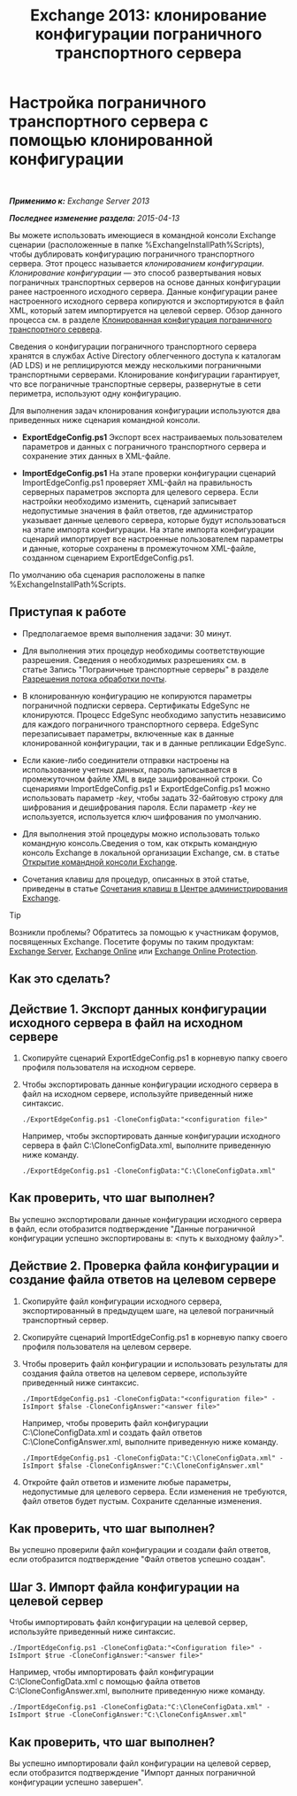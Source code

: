 ﻿---
title: 'Exchange 2013: клонирование конфигурации пограничного транспортного сервера'
TOCTitle: Настройка пограничного транспортного сервера с помощью клонированной конфигурации
ms:assetid: 0bbc83e3-e5e8-4480-a8a6-15f035360856
ms:mtpsurl: https://technet.microsoft.com/ru-ru/library/Aa996008(v=EXCHG.150)
ms:contentKeyID: 61183370
ms.date: 04/30/2018
mtps_version: v=EXCHG.150
ms.translationtype: HT
---

# Настройка пограничного транспортного сервера с помощью клонированной конфигурации

 

_**Применимо к:** Exchange Server 2013_

_**Последнее изменение раздела:** 2015-04-13_

Вы можете использовать имеющиеся в командной консоли Exchange сценарии (расположенные в папке %ExchangeInstallPath%Scripts), чтобы дублировать конфигурацию пограничного транспортного сервера. Этот процесс называется *клонированием конфигурации*. *Клонирование конфигурации* — это способ развертывания новых пограничных транспортных серверов на основе данных конфигурации ранее настроенного исходного сервера. Данные конфигурации ранее настроенного исходного сервера копируются и экспортируются в файл XML, который затем импортируется на целевой сервер. Обзор данного процесса см. в разделе [Клонированная конфигурация пограничного транспортного сервера](edge-transport-server-cloned-configuration-exchange-2013-help.md).

Сведения о конфигурации пограничного транспортного сервера хранятся в службах Active Directory облегченного доступа к каталогам (AD LDS) и не реплицируются между несколькими пограничными транспортными серверами. Клонирование конфигурации гарантирует, что все пограничные транспортные серверы, развернутые в сети периметра, используют одну конфигурацию.

Для выполнения задач клонирования конфигурации используются два приведенных ниже сценария командной консоли.

  - **ExportEdgeConfig.ps1** Экспорт всех настраиваемых пользователем параметров и данных с пограничного транспортного сервера и сохранение этих данных в XML-файле.

  - **ImportEdgeConfig.ps1** На этапе проверки конфигурации сценарий ImportEdgeConfig.ps1 проверяет XML-файл на правильность серверных параметров экспорта для целевого сервера. Если настройки необходимо изменить, сценарий записывает недопустимые значения в файл ответов, где администратор указывает данные целевого сервера, которые будут использоваться на этапе импорта конфигурации. На этапе импорта конфигурации сценарий импортирует все настроенные пользователем параметры и данные, которые сохранены в промежуточном XML-файле, созданном сценарием ExportEdgeConfig.ps1.

По умолчанию оба сценария расположены в папке %ExchangeInstallPath%Scripts.

## Приступая к работе

  - Предполагаемое время выполнения задачи: 30 минут.

  - Для выполнения этих процедур необходимы соответствующие разрешения. Сведения о необходимых разрешениях см. в статье Запись "Пограничные транспортные серверы" в разделе [Разрешения потока обработки почты](mail-flow-permissions-exchange-2013-help.md).

  - В клонированную конфигурацию не копируются параметры пограничной подписки сервера. Сертификаты EdgeSync не клонируются. Процесс EdgeSync необходимо запустить независимо для каждого пограничного транспортного сервера. EdgeSync перезаписывает параметры, включенные как в данные клонированной конфигурации, так и в данные репликации EdgeSync.

  - Если какие-либо соединители отправки настроены на использование учетных данных, пароль записывается в промежуточном файле XML в виде зашифрованной строки. Со сценариями ImportEdgeConfig.ps1 и ExportEdgeConfig.ps1 можно использовать параметр *-key*, чтобы задать 32-байтовую строку для шифрования и дешифрования пароля. Если параметр *-key* не используется, используется ключ шифрования по умолчанию.

  - Для выполнения этой процедуры можно использовать только командную консоль.Сведения о том, как открыть командную консоль Exchange в локальной организации Exchange, см. в статье [Открытие командной консоли Exchange](https://technet.microsoft.com/ru-ru/library/dd638134\(v=exchg.150\)).

  - Сочетания клавиш для процедур, описанных в этой статье, приведены в статье [Сочетания клавиш в Центре администрирования Exchange](keyboard-shortcuts-in-the-exchange-admin-center-exchange-online-protection-help.md).

> [!TIP]  
> Возникли проблемы? Обратитесь за помощью к участникам форумов, посвященных Exchange. Посетите форумы по таким продуктам: <a href="https://go.microsoft.com/fwlink/p/?linkid=60612">Exchange Server</a>, <a href="https://go.microsoft.com/fwlink/p/?linkid=267542">Exchange Online</a> или <a href="https://go.microsoft.com/fwlink/p/?linkid=285351">Exchange Online Protection</a>.


## Как это сделать?

## Действие 1. Экспорт данных конфигурации исходного сервера в файл на исходном сервере

1.  Скопируйте сценарий ExportEdgeConfig.ps1 в корневую папку своего профиля пользователя на исходном сервере.

2.  Чтобы экспортировать данные конфигурации исходного сервера в файл на исходном сервере, используйте приведенный ниже синтаксис.
    
        ./ExportEdgeConfig.ps1 -CloneConfigData:"<configuration file>"
    
    Например, чтобы экспортировать данные конфигурации исходного сервера в файл C:\\CloneConfigData.xml, выполните приведенную ниже команду.
    
        ./ExportEdgeConfig.ps1 -CloneConfigData:"C:\CloneConfigData.xml"

## Как проверить, что шаг выполнен?

Вы успешно экспортировали данные конфигурации исходного сервера в файл, если отобразится подтверждение "Данные пограничной конфигурации успешно экспортированы в: \<путь к выходному файлу\>".

## Действие 2. Проверка файла конфигурации и создание файла ответов на целевом сервере

1.  Скопируйте файл конфигурации исходного сервера, экспортированный в предыдущем шаге, на целевой пограничный транспортный сервер.

2.  Скопируйте сценарий ImportEdgeConfig.ps1 в корневую папку своего профиля пользователя на целевом сервере.

3.  Чтобы проверить файл конфигурации и использовать результаты для создания файла ответов на целевом сервере, используйте приведенный ниже синтаксис.
    
        ./ImportEdgeConfig.ps1 -CloneConfigData:"<configuration file>" -IsImport $false -CloneConfigAnswer:"<answer file>"
    
    Например, чтобы проверить файл конфигурации C:\\CloneConfigData.xml и создать файл ответов C:\\CloneConfigAnswer.xml, выполните приведенную ниже команду.
    
        ./ImportEdgeConfig.ps1 -CloneConfigData:"C:\CloneConfigData.xml" -IsImport $false -CloneConfigAnswer:"C:\CloneConfigAnswer.xml"

4.  Откройте файл ответов и измените любые параметры, недопустимые для целевого сервера. Если изменения не требуются, файл ответов будет пустым. Сохраните сделанные изменения.

## Как проверить, что шаг выполнен?

Вы успешно проверили файл конфигурации и создали файл ответов, если отобразится подтверждение "Файл ответов успешно создан".

## Шаг 3. Импорт файла конфигурации на целевой сервер

Чтобы импортировать файл конфигурации на целевой сервер, используйте приведенный ниже синтаксис.

    ./ImportEdgeConfig.ps1 -CloneConfigData:"<Configuration file>" -IsImport $true -CloneConfigAnswer:"<answer file>"

Например, чтобы импортировать файл конфигурации C:\\CloneConfigData.xml с помощью файла ответов C:\\CloneConfigAnswer.xml, выполните приведенную ниже команду.

    ./ImportEdgeConfig.ps1 -CloneConfigData:"C:\CloneConfigData.xml" -IsImport $true -CloneConfigAnswer:"C:\CloneConfigAnswer.xml"

## Как проверить, что шаг выполнен?

Вы успешно импортировали файл конфигурации на целевой сервер, если отобразится подтверждение "Импорт данных пограничной конфигурации успешно завершен".


